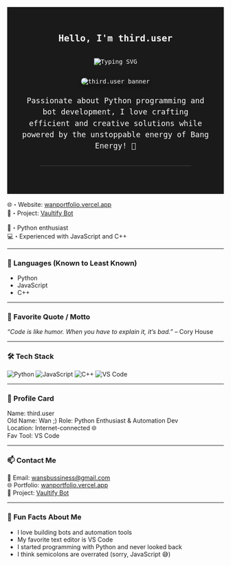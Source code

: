<section style="text-align: center; color: #F7F7F7; font-family: 'Fira Code', monospace; background-color: #1a1a1a; padding: 2rem;">
  <h1>Hello, I'm third.user</h1>

  <img
    src="https://readme-typing-svg.demolab.com?font=Fira+Code&duration=3000&pause=1000&color=F7F7F7&center=true&vCenter=true&width=435&lines=Hey%2C+I'm+third.user;Python+Enthusiast+%7C+Bot+Builder;Bang Energy-powered+Developer+%E2%98%95%EF%B8%8F"
    alt="Typing SVG"
    style="margin: 1rem 0;"
  />

  <img
    src="https://wallpapers.com/images/featured/4k-aesthetic-anime-qd4ytudgcxbxzab2.jpg"
    alt="third.user banner"
    style="max-width: 90%; height: auto; border-radius: 12px; box-shadow: 0 4px 8px rgba(0,0,0,0.3);"
  />

  <p style="max-width: 600px; margin: 1.5rem auto; font-size: 1.1rem; line-height: 1.5;">
    Passionate about Python programming and bot development, I love crafting efficient and creative solutions while powered by the unstoppable energy of Bang Energy! 🚀
  </p>

  <hr style="border: none; border-top: 1px solid #444; margin: 2rem auto; width: 80%;" />
</section>


🌐・Website: [wanportfolio.vercel.app](https://wanportfolio.vercel.app/)  
🚀・Project: [Vaultify Bot](https://vaultifybot.vercel.app/)

🐍・Python enthusiast  
💻・Experienced with JavaScript and C++

---

### 🧠 Languages (Known to Least Known)

- Python  
- JavaScript  
- C++

---

### 💬 Favorite Quote / Motto

_“Code is like humor. When you have to explain it, it’s bad.”_ – Cory House

---

### 🛠 Tech Stack

![Python](https://img.shields.io/badge/-Python-222?style=flat&logo=python&logoColor=yellow)
![JavaScript](https://img.shields.io/badge/-JavaScript-222?style=flat&logo=javascript)
![C++](https://img.shields.io/badge/-C++-222?style=flat&logo=cplusplus&logoColor=blue)
![VS Code](https://img.shields.io/badge/-VSCode-222?style=flat&logo=visualstudiocode&logoColor=blue)

---

### 🖤 Profile Card

Name: third.user  
Old Name: Wan ;)
Role: Python Enthusiast & Automation Dev  
Location: Internet-connected 🌐  
Fav Tool: VS Code

---

### 📫 Contact Me

📧 Email: [wansbussiness@gmail.com](mailto:wansbussiness@gmail.com)  
🌐 Portfolio: [wanportfolio.vercel.app](https://wanportfolio.vercel.app/)  
🧪 Project: [Vaultify Bot](https://vaultifybot.vercel.app/)

---

### 🎯 Fun Facts About Me

- I love building bots and automation tools  
- My favorite text editor is VS Code  
- I started programming with Python and never looked back  
- I think semicolons are overrated (sorry, JavaScript 😅)

